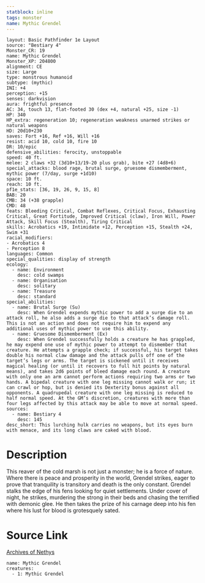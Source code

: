 ```yaml
---
statblock: inline
tags: monster
name: Mythic Grendel
---
```

```statblock
layout: Basic Pathfinder 1e Layout
source: "Bestiary 4"
Monster_CR: 19
name: Mythic Grendel
Monster_XP: 204800
alignment: CE
size: Large
type: monstrous humanoid
subtype: (mythic)
INI: +4
perception: +15
senses: darkvision
aura: frightful presence
AC: 34, touch 13, flat-footed 30 (dex +4, natural +25, size -1)
HP: 340
HP_extra: regeneration 10; regeneration weakness unarmed strikes or natural weapons
HD: 20d10+230
saves: Fort +16, Ref +16, Will +16
resist: acid 10, cold 10, fire 10
DR: 10/epic
defensive_abilities: ferocity, unstoppable
speed: 40 ft.
melee: 2 claws +32 (3d10+13/19-20 plus grab), bite +27 (4d8+6)
special_attacks: blood rage, brutal surge, gruesome dismemberment, mythic power (7/day, surge +1d10)
space: 10 ft.
reach: 10 ft.
pf1e_stats: [36, 19, 26, 9, 15, 8]
BAB: 20
CMB: 34 (+38 grapple)
CMD: 48
feats: Bleeding Critical, Combat Reflexes, Critical Focus, Exhausting Critical, Great Fortitude, Improved Critical (claw), Iron Will, Power Attack, Skill Focus (Stealth), Tiring Critical
skills: Acrobatics +19, Intimidate +12, Perception +15, Stealth +24, Swim +31
racial_modifiers:
- Acrobatics 4
- Perception 8
languages: Common
special_qualities: display of strength
ecology:
  - name: Environment
    desc: cold swamps
  - name: Organisation
    desc: solitary
  - name: Treasure
    desc: standard
special_abilities:
  - name: Brutal Surge (Su)
    desc: When Grendel expends mythic power to add a surge die to an attack roll, he also adds a surge die to that attack’s damage roll. This is not an action and does not require him to expend any additional uses of mythic power to use this ability.
  - name: Gruesome Dismemberment (Ex)
    desc: When Grendel successfully holds a creature he has grappled, he may expend one use of mythic power to attempt to dismember that creature. He attempts a grapple check; if successful, his target takes double his normal claw damage and the attack pulls off one of the target’s legs or arms. The target is sickened until it receives magical healing (or until it recovers to full hit points by natural means), and takes 2d6 points of bleed damage each round. A creature with only one an arm cannot perform actions requiring two arms or two hands. A bipedal creature with one leg missing cannot walk or run; it can crawl or hop, but is denied its Dexterity bonus against all opponents. A quadrupedal creature with one leg missing is reduced to half normal speed. At the GM’s discretion, creatures with more than four legs affected by this attack may be able to move at normal speed.
sources:
  - name: Bestiary 4
    desc: 145
desc_short: This lurching hulk carries no weapons, but its eyes burn with menace, and its long claws are caked with blood.
```
# Description
This reaver of the cold marsh is not just a monster; he is a force of nature. Where there is peace and prosperity in the world, Grendel strikes, eager to prove that tranquility is transitory and death is the only constant. Grendel stalks the edge of his fens looking for quiet settlements. Under cover of night, he strikes, murdering the strong in their beds and chasing the terrified with demonic glee. He then takes the prize of his carnage deep into his fen where his lust for blood is grotesquely sated.
# Source Link
[Archives of Nethys](https://aonprd.com/MythicMonsterDisplay.aspx?ItemName=Grendel)
```encounter-table
name: Mythic Grendel
creatures:
  - 1: Mythic Grendel
```
